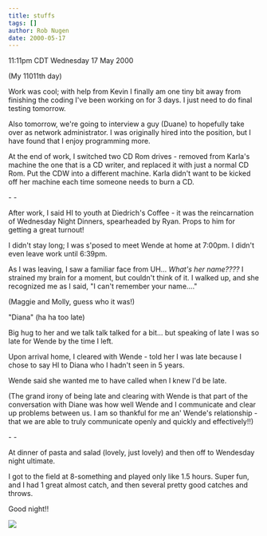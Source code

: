 ```yaml
---
title: stuffs
tags: []
author: Rob Nugen
date: 2000-05-17
---
```


<title>stuff and stuff</title>
<p class=date>11:11pm CDT Wednesday 17 May 2000</p>
<p class=note>(My 11011th day)</p>

<p>Work was cool; with help from Kevin I finally am one tiny bit away
from finishing the coding I've been working on for 3 days. I just need
to do final testing tomorrow.

<p>Also tomorrow, we're going to interview a guy (Duane) to hopefully
take over as network administrator.  I was originally hired into the
position, but I have found that I enjoy programming more.

<p>At the end of work, I switched two CD Rom drives - removed from
Karla's machine the one that is a CD writer, and replaced it with just
a normal CD Rom.  Put the CDW into a different machine.  Karla didn't
want to be kicked off her machine each time someone needs to burn a
CD.

<p>- - 

<p>After work, I said HI to youth at Diedrich's Coffee - it was the
reincarnation of Wednesday Night Dinners, spearheaded by Ryan.  Props
to him for getting a great turnout!

<p>I didn't stay long; I was s'posed to meet Wende at home at 7:00pm.
I didn't even leave work until 6:39pm.

<p>As I was leaving, I saw a familiar face from UH...  <em>What's her
name????</em> I strained my brain for a moment, but couldn't think of
it.  I walked up, and she recognized me as I said, "I can't remember
your name...."

<p>(Maggie and Molly, guess who it was!)

<p>"Diana"  (ha ha too late)

<p>Big hug to her and we talk talk talked for a bit... but speaking of
late I was so late for Wende by the time I left.

<p>Upon arrival home, I cleared with Wende - told her I was late
because I chose to say HI to Diana who I hadn't seen in 5 years.

<p>Wende said she wanted me to have called when I knew I'd be late.

<p>(The grand irony of being late and clearing with Wende is that part
of the conversation with Diane was how well Wende and I communicate
and clear up problems between us.  I am so thankful for me an' Wende's
relationship - that we are able to truly communicate openly and
quickly and effectively!!)

<p>- - 

<p>At dinner of pasta and salad (lovely, just lovely) and then off to
Wendesday night ultimate.

<p>I got to the field at 8-something and played only like 1.5 hours.
Super fun, and I had 1 great almost catch, and then several pretty
good catches and throws.

<p>Good night!!

<p><img src='/images/rob/wL-ROB.gif'>

